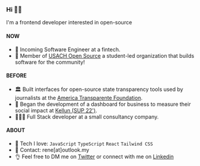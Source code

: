 ### Hi 👋🏽

I'm a frontend developer interested in open-source

#### NOW

- 🚀 Incoming Software Engineer at a fintech.
- 🦁 Member of [USACH Open Source](https://github.com/open-source-usach) a student-led organization that builds software for the community!

#### BEFORE

- 🏛️ Built interfaces for open-source state transparency tools used by journalists at the [America Transparente Foundation](http://americatransparente.org/).
- 🧩 Began the development of a dashboard for business to measure their social impact at [Kellun (SUP 22')](https://www.kellun.org/).
- 🧑🏽‍💻 Full Stack developer at a small consultancy company.

#### ABOUT

- 💖 Tech I love:  `JavaScript` `TypeScript` `React` `Tailwind CSS`
- 📩 Contact: rene[at]outlook.my
- 👌 Feel free to DM me on [Twitter](https://twitter.com/panquequelol) or connect with me on [Linkedin](https://www.linkedin.com/in/renecaceresdeveloper/)
